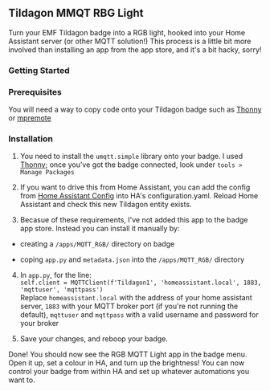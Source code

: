 ## Tildagon MMQT RBG Light

Turn your EMF Tildagon badge into a RGB light, hooked into your Home Assistant server (or other MQTT solution!) 
This process is a little bit more involved than installing an app from the app store, and it's a bit hacky, sorry!

### Getting Started

### Prerequisites

You will need a way to copy code onto your Tildagon badge such as [Thonny](https://thonny.org) or [mpremote](https://docs.micropython.org/en/latest/reference/mpremote.html)

### Installation

1. You need to install the `umqtt.simple` library onto your badge. I used [Thonny](https://thonny.org); once you've got the badge connected, look under `tools > Manage Packages`

2. If you want to drive this from Home Assistant, you can add the config from [Home Assistant Config](https://github.com/AlexJMcIntyre/Tildagon-MQTT-RGB-Light/blob/main/Home%20Assistant%20Config) into HA's configuration.yaml. Reload Home Assistant and check this new Tildagon entity exists. 

3. Becasue of these requirements, I've not added this app to the badge app store. Instead you can install it manually by:
	 
  - creating a `/apps/MQTT_RGB/` directory on badge 
  
  - coping `app.py` and `metadata.json` into the `/apps/MQTT_RGB/` directory

4. In `app.py`, for the line:\
`self.client = MQTTClient(f'Tildagon1', 'homeassistant.local', 1883, 'mqttuser', 'mqttpass')`\
Replace `homeassistant.local` with the address of your home assistant server, `1883` with your MQTT broker port (if you're not running the default), `mqttuser` and `mqttpass` with a valid username and password for your broker
 
5. Save your changes, and reboop your badge.

Done! You should now see the RGB MQTT Light app in the badge menu. Open it up, set a colour in HA, and turn up the brightness! You can now control your badge from within HA and set up whatever automations you want to. 

